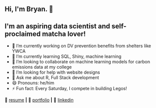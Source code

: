 ## Hi, I'm Bryan. 👋

##   I'm an aspiring data scientist and self-proclaimed matcha lover!

- 🔭 I’m currently working on DV prevention benefits from shelters like YWCA 
- 🌱 I’m currently learning SQL, Shiny, machine learning
- 👯 I’m looking to collaborate on machine learning models for carbon emissions data at my college
- 🤔 I’m looking for help with website designs
- 💬 Ask me about R, Full Stack development
- 😄 Pronouns: he/him
- ⚡ Fun fact: Every Saturday, I compete in building Legos!

📃 [resume][resume] **|** 
🏡 [portfolio][portfolio] **|** 
👔 [linkedin][linkedin]

[banner]: https://github.com/bzamoram/bzamoram/blob/main/banner.png
[resume]: https://github.com/bzamoram/bzamoram/blob/main/Bryans_Resume_Master.pdf
[portfolio]: https://bzamoram.github.io
[linkedin]: https://www.linkedin.com/in/bzamoram/
